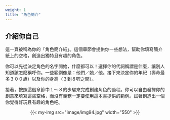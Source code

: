 ```yaml
---
weight: 1
title: "角色簡介"
---
```

## 介紹你自己
這一頁被稱為你的「角色簡介紙」。這個章節會提供你一些想法，幫助你填寫簡介紙上的空格，創造出獨特且有趣的角色。

你可以先從決定角色的名字開始，什麼都可以！選擇你的代詞稱謂是什麼，讓別人知道該怎麼稱呼你。一些範例像是：他們／她／他。接下來決定你的年紀（壽命最多３００歲）以及你的身高（３到８呎之間）。

接著，按照這個章節中１～８的步驟來完成創建角色的過程。你可以自由發揮你的創意來填寫這些空格，而沒有義務一定要使用這本書提供的範例。試著創造出一個你覺得好玩且有趣的角色吧。

<center>
{{< my-img src="image/img94.jpg" width="550" >}}
</center>